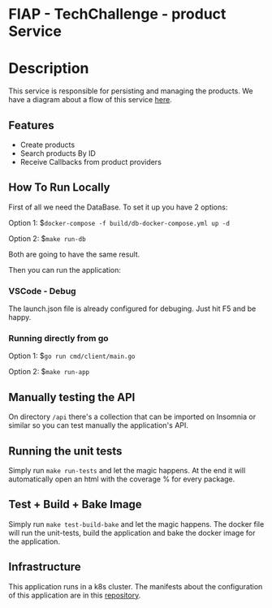 # FIAP - TechChallenge - product Service

# Description

This service is responsible for persisting and managing the products. We have a diagram about a flow of this service [here](./docs/diagrams/product-diagram.png).

## Features

- Create products
- Search products By ID
- Receive Callbacks from product providers

## How To Run Locally

First of all we need the DataBase. To set it up you have 2 options:

Option 1: $```docker-compose -f build/db-docker-compose.yml up -d```

Option 2: $```make run-db```

Both are going to have the same result.

Then you can run the application:

### VSCode - Debug
The launch.json file is already configured for debuging. Just hit F5 and be happy.

### Running directly from go

Option 1: $```go run cmd/client/main.go```

Option 2: $```make run-app```

## Manually testing the API

On directory ```/api``` there's a collection that can be imported on Insomnia or similar so you can test manually the application's API.

## Running the unit tests

Simply run ```make run-tests``` and let the magic happens. At the end it will automatically open an html with the coverage % for every package.

## Test + Build + Bake Image

Simply run ```make test-build-bake``` and let the magic happens. The docker file will run the unit-tests, build the application and bake the docker image for the application.

## Infrastructure

This application runs in a k8s cluster. The manifests about the configuration of this application are in this [repository](https://github.com/mauriciodm1998/product-service-gitops).